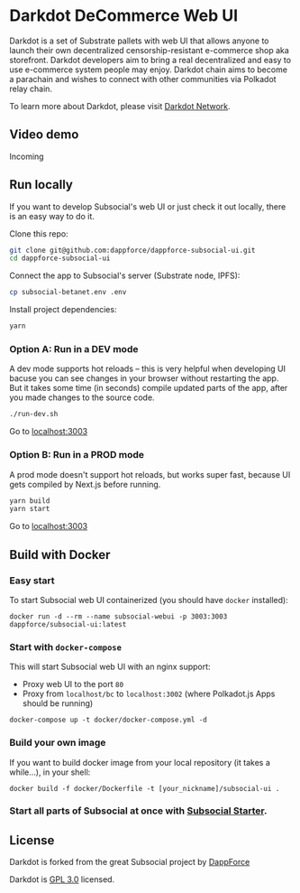 # Darkdot DeCommerce Web UI

Darkdot is a set of Substrate pallets with web UI that allows anyone to launch their own decentralized censorship-resistant e-commerce shop aka storefront. 
Darkdot developers aim to bring a real decentralized and easy to use e-commerce system people may enjoy.
Darkdot chain aims to become a parachain and wishes to connect with other communities via Polkadot relay chain.

To learn more about Darkdot, please visit [Darkdot Network](http://darkdot.network).

## Video demo

Incoming

## Run locally

If you want to develop Subsocial's web UI or just check it out locally, there is an easy way to do it.

Clone this repo:

```sh
git clone git@github.com:dappforce/dappforce-subsocial-ui.git
cd dappforce-subsocial-ui
```

Connect the app to Subsocial's server (Substrate node, IPFS):

```sh
cp subsocial-betanet.env .env
```

Install project dependencies:

```sh
yarn
```

### Option A: Run in a DEV mode

A dev mode supports hot reloads – this is very helpful when developing UI bacuse you can see changes in your browser without restarting the app. But it takes some time (in seconds) compile updated parts of the app, after you made changes to the source code.

```sh
./run-dev.sh
```

Go to [localhost:3003](http://localhost:3003)

### Option B: Run in a PROD mode

A prod mode doesn't support hot reloads, but works super fast, because UI gets compiled by Next.js before running.

```sh
yarn build
yarn start
```

Go to [localhost:3003](http://localhost:3003)

## Build with Docker

### Easy start

To start Subsocial web UI containerized (you should have `docker` installed):

```
docker run -d --rm --name subsocial-webui -p 3003:3003 dappforce/subsocial-ui:latest
```

### Start with `docker-compose`

This will start Subsocial web UI with an nginx support:

- Proxy web UI to the port `80`
- Proxy from `localhost/bc` to `localhost:3002` (where Polkadot.js Apps should be running)

```
docker-compose up -t docker/docker-compose.yml -d
```


### Build your own image

If you want to build docker image from your local repository (it takes a while...), in your shell:

```
docker build -f docker/Dockerfile -t [your_nickname]/subsocial-ui .
```

### Start all parts of Subsocial at once with [Subsocial Starter](https://github.com/dappforce/dark-starter).

## License

Darkdot is forked from the great Subsocial project by [DappForce](https://github.com/dappforce)

Darkdot is [GPL 3.0](./LICENSE) licensed.

